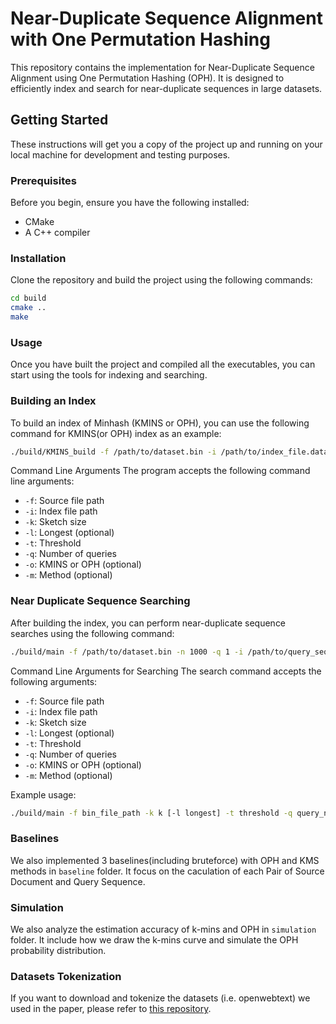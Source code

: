 # Near-Duplicate Sequence Alignment with One Permutation Hashing

This repository contains the implementation for Near-Duplicate Sequence Alignment using One Permutation Hashing (OPH). It is designed to efficiently index and search for near-duplicate sequences in large datasets.

## Getting Started

These instructions will get you a copy of the project up and running on your local machine for development and testing purposes.

### Prerequisites

Before you begin, ensure you have the following installed:
- CMake
- A C++ compiler

### Installation

Clone the repository and build the project using the following commands:

```bash
cd build
cmake ..
make
```

### Usage
Once you have built the project and compiled all the executables, you can start using the tools for indexing and searching.

### Building an Index
To build an index of Minhash (KMINS or OPH), you can use the following command for KMINS(or OPH) index as an example:

```bash
./build/KMINS_build -f /path/to/dataset.bin -i /path/to/index_file.data -k 2 -l 0 -o /path/to/output.txt
```

Command Line Arguments
The program accepts the following command line arguments:

- `-f`: Source file path
- `-i`: Index file path
- `-k`: Sketch size
- `-l`: Longest (optional)
- `-t`: Threshold
- `-q`: Number of queries
- `-o`: KMINS or OPH (optional)
- `-m`: Method (optional)


### Near Duplicate Sequence Searching

After building the index, you can perform near-duplicate sequence searches using the following command:
```bash
./build/main -f /path/to/dataset.bin -n 1000 -q 1 -i /path/to/query_sequences.bin
```

Command Line Arguments for Searching
The search command accepts the following arguments:

- `-f`: Source file path
- `-i`: Index file path
- `-k`: Sketch size
- `-l`: Longest (optional)
- `-t`: Threshold
- `-q`: Number of queries
- `-o`: KMINS or OPH (optional)
- `-m`: Method (optional)

Example usage:
```bash
./build/main -f bin_file_path -k k [-l longest] -t threshold -q query_num [-o KMINSorOPH] [-m method]
```
### Baselines

We also implemented 3 baselines(including bruteforce) with OPH and KMS methods in `baseline` folder. It focus on the caculation of each Pair of Source Document and Query Sequence.

### Simulation

We also analyze the estimation accuracy of k-mins and OPH in `simulation` folder. It include how we draw the k-mins curve and simulate the OPH probability distribution.

### Datasets Tokenization

If you want to download and tokenize the datasets (i.e. openwebtext) we used in the paper, please refer to [this repository](https://github.com/rutgers-db/TokenizeDataset).